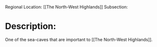 Regional Location: [[The North-West Highlands]]
Subsection:
# Description:
One of the sea-caves that are important to [[The North-West Highlands]].
